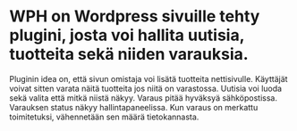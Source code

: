 # WPH on Wordpress sivuille tehty plugini, josta voi hallita uutisia, tuotteita sekä niiden varauksia.
Pluginin idea on, että sivun omistaja voi lisätä tuotteita nettisivulle. Käyttäjät voivat sitten varata näitä tuotteita jos niitä on varastossa.
Uutisia voi luoda sekä valita että mitkä niistä näkyy.
Varaus pitää hyväksyä sähköpostissa. Varauksen status näkyy hallintapaneelissa. Kun varaus on merkattu toimitetuksi, vähennetään sen määrä tietokannasta.

